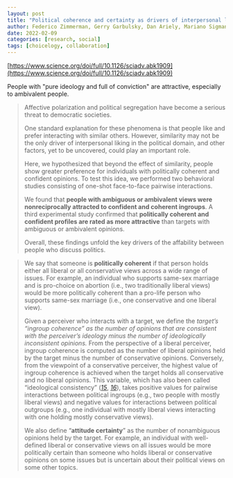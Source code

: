 ```yaml
---
layout: post
title: "Political coherence and certainty as drivers of interpersonal liking over and above similarity"
author: Federico Zimmerman, Gerry Garbulsky, Dan Ariely, Mariano Sigman, Joaquin Navajas
date: 2022-02-09
categories: [research, social]
tags: [choicelogy, collaboration]
---
```


[https://www.science.org/doi/full/10.1126/sciadv.abk1909](https://www.science.org/doi/full/10.1126/sciadv.abk1909)

People with "pure ideology and full of conviction" are attractive, especially to ambivalent people.

> Affective polarization and political segregation have become a serious threat to democratic societies. 
>
> One standard explanation for these phenomena is that people like and prefer interacting with similar others. However, similarity may not be the only driver of interpersonal liking in the political domain, and other factors, yet to be uncovered, could play an important role. 
>
> Here, we hypothesized that beyond the effect of similarity, people show greater preference for individuals with politically coherent and confident opinions. To test this idea, we performed two behavioral studies consisting of one-shot face-to-face pairwise interactions. 
>
> We found that **people with ambiguous or ambivalent views were nonreciprocally attracted to confident and coherent ingroups**. A third experimental study confirmed that **politically coherent and confident profiles are rated as more attractive** than targets with ambiguous or ambivalent opinions. 
>
> Overall, these findings unfold the key drivers of the affability between people who discuss politics.

> We say that someone is **politically coherent** if that person holds either all liberal or all conservative views across a wide range of issues. For example, an individual who supports same-sex marriage and is pro-choice on abortion (i.e., two traditionally liberal views) would be more politically coherent than a pro-life person who supports same-sex marriage (i.e., one conservative and one liberal view). 
>
> Given a perceiver who interacts with a target, we define the *target’s “ingroup coherence” as the number of opinions that are consistent with the perceiver’s ideology minus the number of ideologically inconsistent opinions.* From the perspective of a liberal perceiver, ingroup coherence is computed as the number of liberal opinions held by the target minus the number of conservative opinions. Conversely, from the viewpoint of a conservative perceiver, the highest value of ingroup coherence is achieved when the target holds all conservative and no liberal opinions. This variable, which has also been called “ideological consistency” ([*15*](https://www.science.org/doi/full/10.1126/sciadv.abk1909#core-R15), [*16*](https://www.science.org/doi/full/10.1126/sciadv.abk1909#core-R16)), takes positive values for pairwise interactions between political ingroups (e.g., two people with mostly liberal views) and negative values for interactions between political outgroups (e.g., one individual with mostly liberal views interacting with one holding mostly conservative views). 
>
> We also define “**attitude certainty**” as the number of nonambiguous opinions held by the target. For example, an individual with well-defined liberal or conservative views on all issues would be more politically certain than someone who holds liberal or conservative opinions on some issues but is uncertain about their political views on some other topics.

